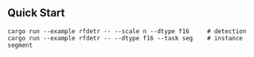 ## Quick Start

```shell
cargo run --example rfdetr -- --scale n --dtype f16     # detection
cargo run --example rfdetr -- --dtype f16 --task seg    # instance segment
```
